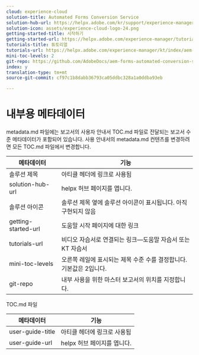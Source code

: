 ```yaml
---
cloud: experience-cloud
solution-title: Automated Forms Conversion Service
solution-hub-url: https://helpx.adobe.com/kr/support/experience-manager/6-5.html
solution-icon: assets/experience-cloud-logo-24.png
getting-started-title: 시작하기
getting-started-url: https://helpx.adobe.com/experience-manager/tutorials.html
tutorials-title: 튜토리얼
tutorials-url: https://helpx.adobe.com/experience-manager/kt/index/aem-6-5-videos.html
mini-toc-levels: 2
git-repo: https://github.com/AdobeDocs/aem-forms-automated-conversion-service.en
index: y
translation-type: tm+mt
source-git-commit: cf97c1b8dabb36793ca05ddbc328a1a0ddba93eb

---
```



# 내부용 메타데이터

metadata.md 파일에는 보고서의 사용자 안내서 TOC.md 파일로 전달되는 보고서 수준 메타데이터가 포함되어 있습니다. 사용 안내서의 metadata.md 컨텐츠를 변경하려면 모든 TOC.md 파일에서 변경합니다.

| 메타데이터 | 기능 |
|--- |--- |
| 솔루션 제목 | 아티클 헤더에 링크로 사용됨 |
| solution-hub-url | helpx 허브 페이지를 엽니다. |
| 솔루션 아이콘 | 솔루션 제목 옆에 솔루션 아이콘이 표시됩니다. 아직 구현되지 않음 |
| getting-started-url | 도움말 시작 페이지에 대한 링크 |
| tutorials-url | 비디오 자습서로 연결되는 링크—도움말 자습서 또는 KT 자습서 |
| mini-toc-levels | 오른쪽 레일에 표시되는 제목 수준 수를 결정합니다. 기본값은 2입니다. |
| git-repo | 내부 사용을 위한 마스터 보고서의 위치를 지정합니다. |

TOC.md 파일

| 메타데이터 | 기능 |
|--- |--- |
| user-guide-title | 아티클 헤더에 링크로 사용됨 |
| user-guide-url | helpx 허브 페이지를 엽니다. |

